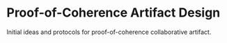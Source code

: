 # Proof-of-Coherence Artifact Design

Initial ideas and protocols for proof-of-coherence collaborative artifact.
